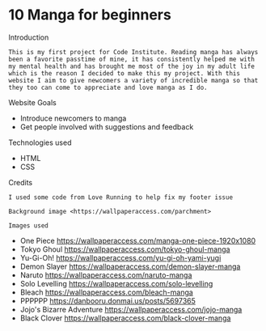 # 10 Manga for beginners

 Introduction

    This is my first project for Code Institute. Reading manga has always been a favorite passtime of mine, it has consistently helped me with my mental health and has brought me most of the joy in my adult life which is the reason I decided to make this my project. With this website I aim to give newcomers a variety of incredible manga so that they too can come to appreciate and love manga as I do.

 Website Goals

* Introduce newcomers to manga
* Get people involved with suggestions and feedback
  
Technologies used

* HTML
* CSS

Credits

    I used some code from Love Running to help fix my footer issue

    Background image <https://wallpaperaccess.com/parchment>

    Images used
  
* One Piece <https://wallpaperaccess.com/manga-one-piece-1920x1080>
* Tokyo Ghoul <https://wallpaperaccess.com/tokyo-ghoul-manga>
* Yu-Gi-Oh! <https://wallpaperaccess.com/yu-gi-oh-yami-yugi>
* Demon Slayer <https://wallpaperaccess.com/demon-slayer-manga>
* Naruto <https://wallpaperaccess.com/naruto-manga>
* Solo Levelling <https://wallpaperaccess.com/solo-levelling>
* Bleach <https://wallpaperaccess.com/bleach-manga>
* PPPPPP <https://danbooru.donmai.us/posts/5697365>
* Jojo's Bizarre Adventure <https://wallpaperaccess.com/jojo-manga>
* Black Clover <https://wallpaperaccess.com/black-clover-manga>

